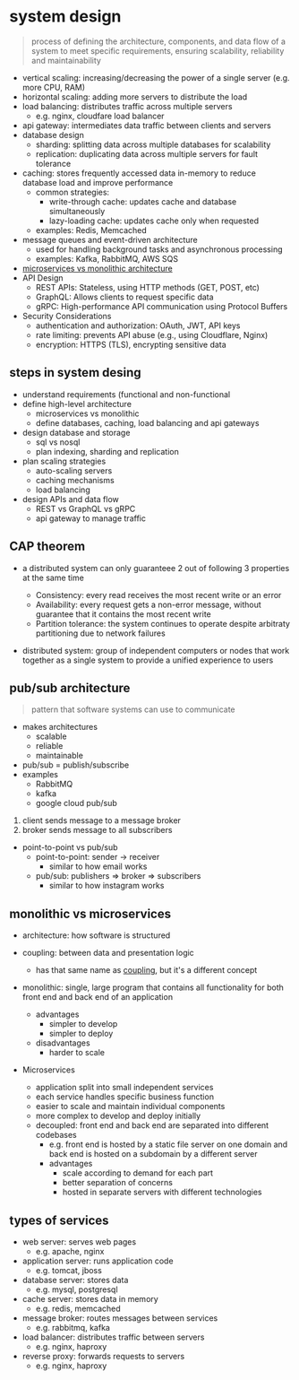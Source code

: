 
# system design

> process of defining the architecture, components, and data flow of a system to meet specific requirements, ensuring scalability, reliability and maintainability

- vertical scaling: increasing/decreasing the power of a single server (e.g. more CPU, RAM)
- horizontal scaling: adding more servers to distribute the load
- load balancing: distributes traffic across multiple servers
  - e.g. nginx, cloudfare load balancer
- api gateway: intermediates data traffic between clients and servers
- database design
  - sharding: splitting data across multiple databases for scalability
  - replication: duplicating data across multiple servers for fault tolerance
- caching: stores frequently accessed data in-memory to reduce database load and improve performance
  - common strategies:
    - write-through cache: updates cache and database simultaneously
    - lazy-loading cache: updates cache only when requested
  - examples: Redis, Memcached
- message queues and event-driven architecture
  - used for handling background tasks and asynchronous processing
  - examples: Kafka, RabbitMQ, AWS SQS
- [microservices vs monolithic architecture](#monolithic-vs-microservices)
- API Design
  - REST APIs: Stateless, using HTTP methods (GET, POST, etc)
  - GraphQL: Allows clients to request specific data
  - gRPC: High-performance API communication using Protocol Buffers
- Security Considerations
  - authentication and authorization: OAuth, JWT, API keys
  - rate limiting: prevents API abuse (e.g., using Cloudflare, Nginx)
  - encryption: HTTPS (TLS), encrypting sensitive data

## steps in system desing

- understand requirements (functional and non-functional
- define high-level architecture
  - microservices vs monolithic
  - define databases, caching, load balancing and api gateways
- design database and storage
  - sql vs nosql
  - plan indexing, sharding and replication
- plan scaling strategies
  - auto-scaling servers
  - caching mechanisms
  - load balancing
- design APIs and data flow
  - REST vs GraphQL vs gRPC
  - api gateway to manage traffic

## CAP theorem

- a distributed system can only guaranteee 2 out of following 3 properties at the same time
  - Consistency: every read receives the most recent write or an error
  - Availability: every request gets a non-error message, without guarantee that it contains the most recent write
  - Partition tolerance: the system continues to operate despite arbitraty partitioning due to network failures

- distributed system: group of independent computers or nodes that work together as a single system to provide a unified experience to users

## pub/sub architecture

> pattern that software systems can use to communicate

- makes architectures
  - scalable
  - reliable
  - maintainable
- pub/sub = publish/subscribe
- examples
  - RabbitMQ
  - kafka
  - google cloud pub/sub

1. client sends message to a message broker
1. broker sends message to all subscribers

- point-to-point vs pub/sub
  - point-to-point: sender -> receiver
    - similar to how email works
  - pub/sub: publishers => broker => subscribers
    - similar to how instagram works

## monolithic vs microservices

- architecture: how software is structured
- coupling: between data and presentation logic
  - has that same name as [coupling](/software_engineering.md#software-architecture-patterns), but it's a different concept

- monolithic: single, large program that contains all functionality for both front end and back end of an application
  - advantages
    - simpler to develop
    - simpler to deploy
  - disadvantages
    - harder to scale
- Microservices
  - application split into small independent services
  - each service handles specific business function
  - easier to scale and maintain individual components
  - more complex to develop and deploy initially
  - decoupled: front end and back end are separated into different codebases
    - e.g. front end is hosted by a static file server on one domain and back end is hosted on a subdomain by a different server
    - advantages
      - scale according to demand for each part
      - better separation of concerns
      - hosted in separate servers with different technologies

## types of services

- web server: serves web pages
  - e.g. apache, nginx
- application server: runs application code
  - e.g. tomcat, jboss
- database server: stores data
  - e.g. mysql, postgresql
- cache server: stores data in memory
  - e.g. redis, memcached
- message broker: routes messages between services
  - e.g. rabbitmq, kafka
- load balancer: distributes traffic between servers
  - e.g. nginx, haproxy
- reverse proxy: forwards requests to servers
  - e.g. nginx, haproxy
